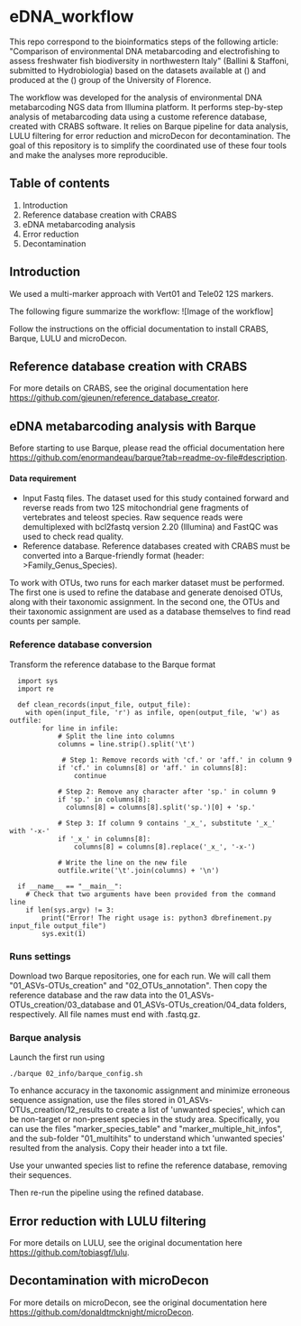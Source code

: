 # eDNA_workflow
This repo correspond to the bioinformatics steps of the following article:
"Comparison of environmental DNA metabarcoding and electrofishing to assess freshwater fish biodiversity in northwestern Italy" (Ballini & Staffoni, submitted to Hydrobiologia)
based on the datasets available at () and produced at the () group of the University of Florence. 

The workflow was developed for the analysis of environmental DNA metabarcoding NGS data from Illumina platform. It performs step-by-step analysis of metabarcoding data using a custome reference database, created with CRABS software. It relies on Barque pipeline for data analysis, LULU filtering for error reduction and microDecon for decontamination. The goal of this repository is to simplify the coordinated use of these four tools and make the analyses more reproducible.

## Table of contents
1. Introduction
2. Reference database creation with CRABS
3. eDNA metabarcoding analysis
5. Error reduction
6. Decontamination

## Introduction
We used a multi-marker approach with Vert01 and Tele02 12S markers. 

The following figure summarize the workflow:
![Image of the workflow]

Follow the instructions on the official documentation to install CRABS, Barque, LULU and microDecon.


## Reference database creation with CRABS
For more details on CRABS, see the original documentation here https://github.com/gjeunen/reference_database_creator.

## eDNA metabarcoding analysis with Barque
Before starting to use Barque, please read the official documentation here https://github.com/enormandeau/barque?tab=readme-ov-file#description.

#### Data requirement
- Input Fastq files.
  The dataset used for this study contained forward and reverse reads from two 12S mitochondrial gene fragments of vertebrates and teleost species. Raw sequence reads were demultiplexed with bcl2fastq version 2.20 (Illumina) and FastQC was used to check read quality.
- Reference database. Reference databases created with CRABS must be converted into a Barque-friendly format (header: >Family_Genus_Species).

To work with OTUs, two runs for each marker dataset must be performed. The first one is used to refine the database and generate denoised OTUs, along with their taxonomic assignment. In the second one, the OTUs and their taxonomic assignment are used as a database themselves to find read counts per sample.



### Reference database conversion
Transform the reference database to the Barque format

```
  import sys
  import re

  def clean_records(input_file, output_file):
    with open(input_file, 'r') as infile, open(output_file, 'w') as outfile:
        for line in infile:
            # Split the line into columns
            columns = line.strip().split('\t')

             # Step 1: Remove records with 'cf.' or 'aff.' in column 9
            if 'cf.' in columns[8] or 'aff.' in columns[8]:
                continue

            # Step 2: Remove any character after 'sp.' in column 9
            if 'sp.' in columns[8]:
              columns[8] = columns[8].split('sp.')[0] + 'sp.'

            # Step 3: If column 9 contains '_x_', substitute '_x_' with '-x-'
            if '_x_' in columns[8]:
                columns[8] = columns[8].replace('_x_', '-x-')

            # Write the line on the new file
            outfile.write('\t'.join(columns) + '\n')

  if __name__ == "__main__":
    # Check that two arguments have been provided from the command line
    if len(sys.argv) != 3:
        print("Error! The right usage is: python3 dbrefinement.py input_file output_file")
        sys.exit(1)
```

### Runs settings
Download two Barque repositories, one for each run. We will call them "01_ASVs-OTUs_creation" and "02_OTUs_annotation". Then copy the reference database and the raw data into the 01_ASVs-OTUs_creation/03_database and 01_ASVs-OTUs_creation/04_data folders, respectively. All file names must end with .fastq.gz. 

### Barque analysis
Launch the first run using
```
./barque 02_info/barque_config.sh
```
To enhance accuracy in the taxonomic assignment and minimize erroneous sequence assignation, use the files stored in 01_ASVs-OTUs_creation/12_results to create a list of 'unwanted species', which can be non-target or non-present species in the study area. Specifically, you can use the files "marker_species_table" and "marker_multiple_hit_infos", and the sub-folder "01_multihits" to understand which 'unwanted species' resulted from the analysis. Copy their header into a txt file.

Use your unwanted species list to refine the reference database, removing their sequences.

Then re-run the pipeline using the refined database. 



## Error reduction with LULU filtering
For more details on LULU, see the original documentation here https://github.com/tobiasgf/lulu.

## Decontamination with microDecon
For more details on microDecon, see the original documentation here https://github.com/donaldtmcknight/microDecon.


